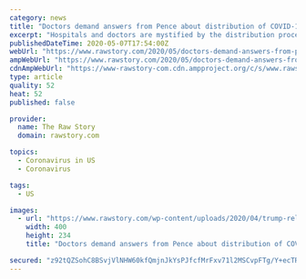 ```yaml
---
category: news
title: "Doctors demand answers from Pence about distribution of COVID-19 drug remdesivir: ‘Who’s making the decision? Trump?’"
excerpt: "Hospitals and doctors are mystified by the distribution process for the COVID-19 drug remdesivir — and they’re demanding answers from the Trump administration. The antiviral medication has been granted emergency use authorization from the Food and Drug Administration after showing promise as a treatment,"
publishedDateTime: 2020-05-07T17:54:00Z
webUrl: "https://www.rawstory.com/2020/05/doctors-demand-answers-from-pence-about-distribution-of-covid-19-drug-remdesivir-whos-making-the-decision-trump/"
ampWebUrl: "https://www.rawstory.com/2020/05/doctors-demand-answers-from-pence-about-distribution-of-covid-19-drug-remdesivir-whos-making-the-decision-trump/amp/"
cdnAmpWebUrl: "https://www-rawstory-com.cdn.ampproject.org/c/s/www.rawstory.com/2020/05/doctors-demand-answers-from-pence-about-distribution-of-covid-19-drug-remdesivir-whos-making-the-decision-trump/amp/"
type: article
quality: 52
heat: 52
published: false

provider:
  name: The Raw Story
  domain: rawstory.com

topics:
  - Coronavirus in US
  - Coronavirus

tags:
  - US

images:
  - url: "https://www.rawstory.com/wp-content/uploads/2020/04/trump-relief-400.gif"
    width: 400
    height: 234
    title: "Doctors demand answers from Pence about distribution of COVID-19 drug remdesivir: ‘Who’s making the decision? Trump?’"

secured: "z92tQZSohC8BSvjVlNHW60kfQmjnJkYsPJfcfMrFxv71l2MSCvpFTg/Y+ecTRSUahTNKXmimxnA4rUupMo4L9rbMQfqZSthP+FZHrnSlzOjvV3Z1ISUTNcYqGTrxPWASoanX2V28odVXPOnDmUvmpDwV1kLpUhjbtkvwtEMY07JI2c44g5mGgrHxbBEn6cljJvI23bCX3RiRJCyxfsVd11QAeMdpspJzjt0PeXk14lWyNtg6XmAIDRKVdwBmWBsurdI8+pAIExvUaAlMAfbUwSaqAmBvQgV4220ftRYQ5Kd6EhYPfglAONj2VhTX/PP1;W21BuP02dI9w38/8CW7iRg=="
---
```


